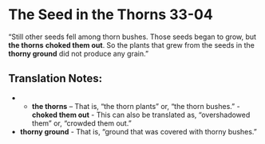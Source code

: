The Seed in the Thorns 33-04
==============================


“Still other seeds fell among thorn bushes. Those seeds began to grow,
but **the thorns** **choked them out**. So the plants that grew from
the seeds in the **thorny ground** did not produce any grain.”

Translation Notes:
------------------

- -   **the thorns** – That is, “the thorn plants” or, “the
thorn bushes.” -   **choked them out** - This can also be translated
as, “overshadowed
    them” or, “crowded them out.”
-   **thorny ground** - That is, “ground that was covered with thorny
    bushes.”

